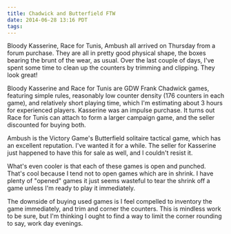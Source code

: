 ```yaml
---
title: Chadwick and Butterfield FTW
date: 2014-06-28 13:16 PDT
tags:
---
```


Bloody Kasserine, Race for Tunis, Ambush all arrived on Thursday from a
forum purchase. They are all in pretty good physical shape, the boxes
bearing the brunt of the wear, as usual. Over the last couple of days,
I've spent some time to clean up the counters by trimming and clipping.
They look great!

Bloody Kasserine and Race for Tunis are GDW Frank Chadwick games,
featuring simple rules, reasonably low counter density (176 counters
in each game), and relatively short playing time, which I'm estimating
about 3 hours for experienced players. Kasserine was an impulse
purchase. It turns out Race for Tunis can attach to form a larger
campaign game, and the seller discounted for buying both.

Ambush is the Victory Game's Butterfield solitaire tactical game, which
has an excellent reputation. I've wanted it for a while. The seller for
Kasserine just happened to have this for sale as well, and I couldn't
resist it.

What's even cooler is that each of these games is open and punched.
That's cool because I tend not to open games which are in shrink.
I have plenty of "opened" games it just seems wasteful to tear the
shrink off a game unless I'm ready to play it immediately.

The downside of buying used games is I feel compelled to inventory the
game immediately, and trim and corner the counters. This is mindless
work to be sure, but I'm thinking I ought to find a way to limit the
corner rounding to say, work day evenings.
